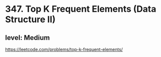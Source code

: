 # 347. Top K Frequent Elements (Data Structure II)
## level: Medium

https://leetcode.com/problems/top-k-frequent-elements/
